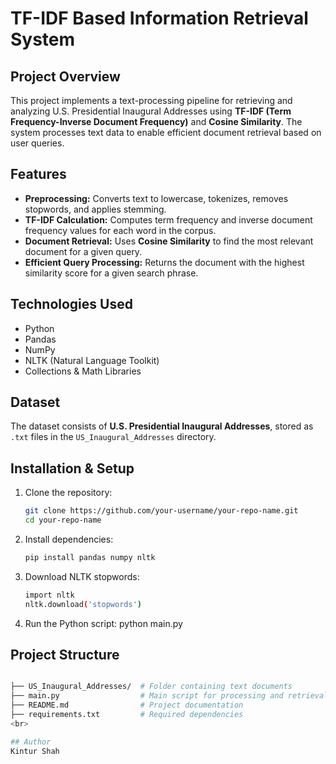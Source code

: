 # **TF-IDF Based Information Retrieval System**

## **Project Overview**
This project implements a text-processing pipeline for retrieving and analyzing U.S. Presidential Inaugural Addresses using **TF-IDF (Term Frequency-Inverse Document Frequency)** and **Cosine Similarity**. The system processes text data to enable efficient document retrieval based on user queries.

## **Features**
- **Preprocessing:** Converts text to lowercase, tokenizes, removes stopwords, and applies stemming.
- **TF-IDF Calculation:** Computes term frequency and inverse document frequency values for each word in the corpus.
- **Document Retrieval:** Uses **Cosine Similarity** to find the most relevant document for a given query.
- **Efficient Query Processing:** Returns the document with the highest similarity score for a given search phrase.

## **Technologies Used**
- Python
- Pandas
- NumPy
- NLTK (Natural Language Toolkit)
- Collections & Math Libraries

## **Dataset**
The dataset consists of **U.S. Presidential Inaugural Addresses**, stored as `.txt` files in the `US_Inaugural_Addresses` directory.

## **Installation & Setup**
1. Clone the repository:
   ```bash
   git clone https://github.com/your-username/your-repo-name.git
   cd your-repo-name

2. Install dependencies:
   ```bash
   pip install pandas numpy nltk

3. Download NLTK stopwords:
   ```bash
   import nltk
   nltk.download('stopwords')

4. Run the Python script:
   python main.py

## Project Structure
```bash

├── US_Inaugural_Addresses/  # Folder containing text documents
├── main.py                  # Main script for processing and retrieval
├── README.md                # Project documentation
├── requirements.txt         # Required dependencies
<br> 

## Author
Kintur Shah
